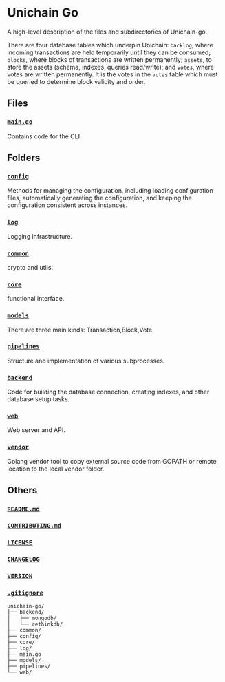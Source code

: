 # Unichain Go

A high-level description of the files and subdirectories of Unichain-go.

There are four database tables which underpin Unichain: `backlog`, where incoming transactions are held temporarily until they can be consumed; `blocks`, where blocks of transactions are written permanently; `assets`, to store the assets (schema, indexes, queries read/write); and `votes`, where votes are written permanently.  It is the votes in the `votes` table which must be queried to determine block validity and order.

## Files

### [`main.go`](./main.go)

Contains code for the CLI.

## Folders

### [`config`](./config)

Methods for managing the configuration, including loading configuration files, automatically generating the configuration, and keeping the configuration consistent across instances.

### [`log`](./log)

Logging infrastructure.

### [`common`](./common)

crypto and utils.

### [`core`](./core)

functional interface.

### [`models`](./models)

There are three main kinds: Transaction,Block,Vote.

### [`pipelines`](./pipelines)

Structure and implementation of various subprocesses.

### [`backend`](./backend)

Code for building the database connection, creating indexes, and other database setup tasks.

### [`web`](./web)

Web server and API.

### [`vendor`](./vendor)

Golang vendor tool to copy external source code from GOPATH or remote location to the local vendor folder. 

## Others

### [`README.md`](./README.md)

### [`CONTRIBUTING.md`](./CONTRIBUTING.md)

### [`LICENSE`](./LICENSE)

### [`CHANGELOG`](./CHANGELOG)

### [`VERSION`](./VERSION)

### [`.gitignore`](./.gitignore)

```
unichain-go/
├── backend/
│   ├── mongodb/
│   └── rethinkdb/
├── common/
├── config/
├── core/
├── log/
├── main.go
├── models/
├── pipelines/
└── web/
```